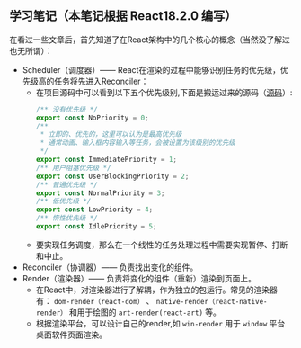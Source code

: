## 学习笔记（本笔记根据 React18.2.0 编写）

在看过一些文章后，首先知道了在React架构中的几个核心的概念（当然没了解过也无所谓）：
- Scheduler（调度器）—— React在渲染的过程中能够识别任务的优先级，优先级高的任务将先进入Reconciler：
   - 在项目源码中可以看到以下五个优先级别,下面是搬运过来的源码（[源码](https://github.com/MrArky/ReactSourceCode/blob/main/packages/react-18.2.0/packages/scheduler/src/SchedulerPriorities.js#L12-L18)）:
     ``` JavaScript
     /** 没有优先级 */
     export const NoPriority = 0;
     /**
      * 立即的、优先的，这里可以认为是最高优先级
      * 通常动画、输入框内容输入等任务，会被设置为该级别的优先级
      */
     export const ImmediatePriority = 1;
     /** 用户阻塞优先级 */
     export const UserBlockingPriority = 2;
     /** 普通优先级 */
     export const NormalPriority = 3;
     /** 低优先级 */
     export const LowPriority = 4;
     /** 惰性优先级 */
     export const IdlePriority = 5;
     ```
    - 要实现任务调度，那么在一个线性的任务处理过程中需要实现暂停、打断和中止。
- Reconciler（协调器）—— 负责找出变化的组件。
- Render（渲染器）—— 负责将变化的组件（重新）渲染到页面上。
   - 在React中，对渲染器进行了解耦，作为独立的包运行。常见的渲染器有： `dom-render（react-dom）` 、 `native-render（react-native-render）` 和用于绘图的 `art-render(react-art)` 等。
   - 根据渲染平台，可以设计自己的render,如 `win-render` 用于 `window` 平台桌面软件页面渲染。
